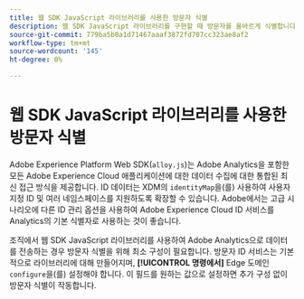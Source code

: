 ```yaml
---
title: 웹 SDK JavaScript 라이브러리를 사용한 방문자 식별
description: 웹 SDK JavaScript 라이브러리를 구현할 때 방문자를 올바르게 식별합니다.
source-git-commit: 779ba5b0a1d71467aaaf3872fd707cc323ae8af2
workflow-type: tm+mt
source-wordcount: '145'
ht-degree: 0%

---
```


# 웹 SDK JavaScript 라이브러리를 사용한 방문자 식별

Adobe Experience Platform Web SDK(`alloy.js`)는 Adobe Analytics을 포함한 모든 Adobe Experience Cloud 애플리케이션에 대한 데이터 수집에 대한 통합된 최신 접근 방식을 제공합니다. ID 데이터는 XDM의 `identityMap`을(를) 사용하여 사용자 지정 ID 및 여러 네임스페이스를 지원하도록 확장할 수 있습니다. Adobe에서는 고급 시나리오에 다른 ID 관리 옵션을 사용하여 Adobe Experience Cloud ID 서비스를 Analytics의 기본 식별자로 사용하는 것이 좋습니다.

조직에서 웹 SDK JavaScript 라이브러리를 사용하여 Adobe Analytics으로 데이터를 전송하는 경우 방문자 식별을 위해 최소 구성이 필요합니다. 방문자 ID 서비스는 기본적으로 라이브러리에 대해 만들어지며, **[!UICONTROL 명령에서]** Edge 도메인`configure`을(를) 설정해야 합니다. 이 필드를 원하는 값으로 설정하면 추가 구성 없이 방문자 식별이 작동합니다.

